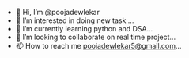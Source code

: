 - 👋 Hi, I’m @poojadewlekar
- 👀 I’m interested in doing new task ...
- 🌱 I’m currently learning python and DSA...
- 💞️ I’m looking to collaborate on real time project...
- 📫 How to reach me poojadewlekar5@gmail.com...

<!---
poojadewlekar/poojadewlekar is a ✨ special ✨ repository because its `README.md` (this file) appears on your GitHub profile.
You can click the Preview link to take a look at your changes.
--->
